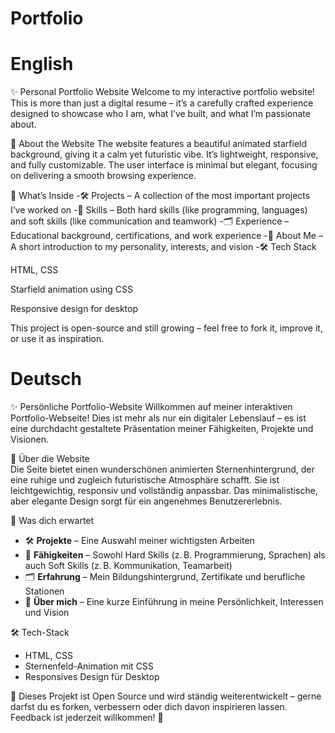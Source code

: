 # Portfolio

# English
✨ Personal Portfolio Website
Welcome to my interactive portfolio website!
This is more than just a digital resume – it’s a carefully crafted experience designed to showcase who I am, what I’ve built, and what I’m passionate about.

🎇 About the Website
The website features a beautiful animated starfield background, giving it a calm yet futuristic vibe. It’s lightweight, responsive, and fully customizable. The user interface is minimal but elegant, focusing on delivering a smooth browsing experience.

📂 What’s Inside
-🛠️ Projects – A collection of the most important projects I’ve worked on
-🧠 Skills – Both hard skills (like programming, languages) and soft skills (like communication and teamwork)
-🗂️ Experience – Educational background, certifications, and work experience
-🧭 About Me – A short introduction to my personality, interests, and vision
-🛠️ Tech Stack

HTML, CSS

Starfield animation using CSS

Responsive design for desktop 

This project is open-source and still growing – feel free to fork it, improve it, or use it as inspiration.


# Deutsch
✨ Persönliche Portfolio-Website
Willkommen auf meiner interaktiven Portfolio-Webseite!
Dies ist mehr als nur ein digitaler Lebenslauf – es ist eine durchdacht gestaltete Präsentation meiner Fähigkeiten, Projekte und Visionen.

🎇 Über die Website  
Die Seite bietet einen wunderschönen animierten Sternenhintergrund, der eine ruhige und zugleich futuristische Atmosphäre schafft. Sie ist leichtgewichtig, responsiv und vollständig anpassbar. Das minimalistische, aber elegante Design sorgt für ein angenehmes Benutzererlebnis.

📂 Was dich erwartet  
- 🛠️ **Projekte** – Eine Auswahl meiner wichtigsten Arbeiten  
- 🧠 **Fähigkeiten** – Sowohl Hard Skills (z. B. Programmierung, Sprachen) als auch Soft Skills (z. B. Kommunikation, Teamarbeit)  
- 🗂️ **Erfahrung** – Mein Bildungshintergrund, Zertifikate und berufliche Stationen  
- 🧭 **Über mich** – Eine kurze Einführung in meine Persönlichkeit, Interessen und Vision  

🛠️ Tech-Stack  
- HTML, CSS
- Sternenfeld-Animation mit CSS
- Responsives Design für Desktop   

🌱 Dieses Projekt ist Open Source und wird ständig weiterentwickelt – gerne darfst du es forken, verbessern oder dich davon inspirieren lassen.  
Feedback ist jederzeit willkommen! 🤍

